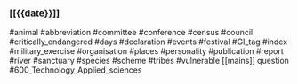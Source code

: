 ### [[{{date}}]]

#animal 
#abbreviation 
#committee 
#conference
#census
#council 
#critically_endangered 
#days 
#declaration 
#events 
#festival
#GI_tag 
#index 
#military_exercise 
#organisation
#places 
#personality 
#publication 
#report 
#river 
#sanctuary
#species 
#scheme 
#tribes 
#vulnerable 
[[mains]] question
#600_Technology_Applied_sciences 
